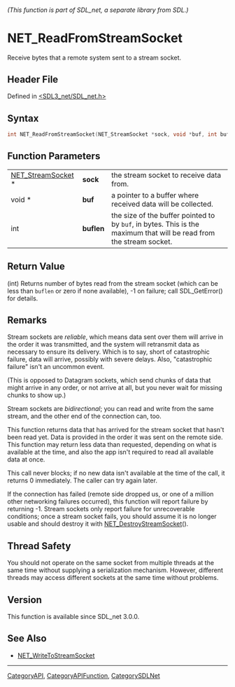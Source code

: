 ###### (This function is part of SDL_net, a separate library from SDL.)
# NET_ReadFromStreamSocket

Receive bytes that a remote system sent to a stream socket.

## Header File

Defined in [<SDL3_net/SDL_net.h>](https://github.com/libsdl-org/SDL_net/blob/main/include/SDL3_net/SDL_net.h)

## Syntax

```c
int NET_ReadFromStreamSocket(NET_StreamSocket *sock, void *buf, int buflen);
```

## Function Parameters

|                                        |            |                                                                                                                     |
| -------------------------------------- | ---------- | ------------------------------------------------------------------------------------------------------------------- |
| [NET_StreamSocket](NET_StreamSocket) * | **sock**   | the stream socket to receive data from.                                                                             |
| void *                                 | **buf**    | a pointer to a buffer where received data will be collected.                                                        |
| int                                    | **buflen** | the size of the buffer pointed to by `buf`, in bytes. This is the maximum that will be read from the stream socket. |

## Return Value

(int) Returns number of bytes read from the stream socket (which can be
less than `buflen` or zero if none available), -1 on failure; call
SDL_GetError() for details.

## Remarks

Stream sockets are _reliable_, which means data sent over them will arrive
in the order it was transmitted, and the system will retransmit data as
necessary to ensure its delivery. Which is to say, short of catastrophic
failure, data will arrive, possibly with severe delays. Also, "catastrophic
failure" isn't an uncommon event.

(This is opposed to Datagram sockets, which send chunks of data that might
arrive in any order, or not arrive at all, but you never wait for missing
chunks to show up.)

Stream sockets are _bidirectional_; you can read and write from the same
stream, and the other end of the connection can, too.

This function returns data that has arrived for the stream socket that
hasn't been read yet. Data is provided in the order it was sent on the
remote side. This function may return less data than requested, depending
on what is available at the time, and also the app isn't required to read
all available data at once.

This call never blocks; if no new data isn't available at the time of the
call, it returns 0 immediately. The caller can try again later.

If the connection has failed (remote side dropped us, or one of a million
other networking failures occurred), this function will report failure by
returning -1. Stream sockets only report failure for unrecoverable
conditions; once a stream socket fails, you should assume it is no longer
usable and should destroy it with
[NET_DestroyStreamSocket](NET_DestroyStreamSocket)().

## Thread Safety

You should not operate on the same socket from multiple threads at the same
time without supplying a serialization mechanism. However, different
threads may access different sockets at the same time without problems.

## Version

This function is available since SDL_net 3.0.0.

## See Also

- [NET_WriteToStreamSocket](NET_WriteToStreamSocket)

----
[CategoryAPI](CategoryAPI), [CategoryAPIFunction](CategoryAPIFunction), [CategorySDLNet](CategorySDLNet)

